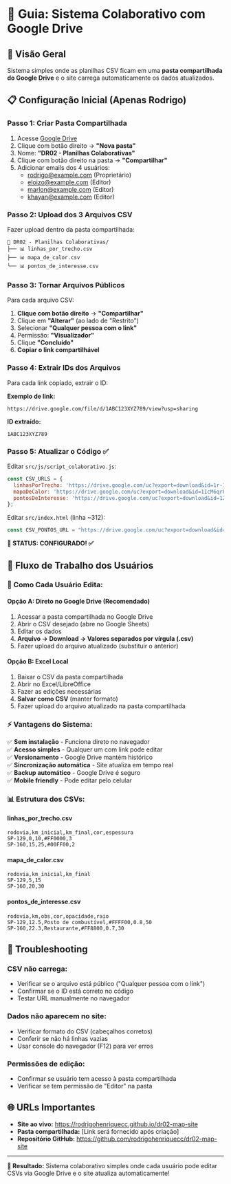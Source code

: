 # 📁 Guia: Sistema Colaborativo com Google Drive

## 🎯 **Visão Geral**

Sistema simples onde as planilhas CSV ficam em uma **pasta compartilhada do Google Drive** e o site carrega automaticamente os dados atualizados.

## 📋 **Configuração Inicial (Apenas Rodrigo)**

### **Passo 1: Criar Pasta Compartilhada**

1. Acesse [Google Drive](https://drive.google.com)
2. Clique com botão direito → **"Nova pasta"**
3. Nome: **"DR02 - Planilhas Colaborativas"**
4. Clique com botão direito na pasta → **"Compartilhar"**
5. Adicionar emails dos 4 usuários:
   - rodrigo@example.com (Proprietário)
   - eloizo@example.com (Editor)
   - marlon@example.com (Editor)
   - khayan@example.com (Editor)

### **Passo 2: Upload dos 3 Arquivos CSV**

Fazer upload dentro da pasta compartilhada:

```
📁 DR02 - Planilhas Colaborativas/
├── 📊 linhas_por_trecho.csv
├── 📊 mapa_de_calor.csv
└── 📊 pontos_de_interesse.csv
```

### **Passo 3: Tornar Arquivos Públicos**

Para cada arquivo CSV:

1. **Clique com botão direito** → **"Compartilhar"**
2. Clique em **"Alterar"** (ao lado de "Restrito")
3. Selecionar **"Qualquer pessoa com o link"**
4. Permissão: **"Visualizador"**
5. Clique **"Concluído"**
6. **Copiar o link compartilhável**

### **Passo 4: Extrair IDs dos Arquivos**

Para cada link copiado, extrair o ID:

**Exemplo de link:**
```
https://drive.google.com/file/d/1ABC123XYZ789/view?usp=sharing
```

**ID extraído:**
```
1ABC123XYZ789
```

### **Passo 5: Atualizar o Código** ✅

Editar `src/js/script_colaborativo.js`:

```javascript
const CSV_URLS = {
  linhasPorTrecho: 'https://drive.google.com/uc?export=download&id=1r-7wdW8IwNhDMmGJ_QoflML-Mo1wvgAuw6ILK_LFlpo',
  mapaDeCalor: 'https://drive.google.com/uc?export=download&id=1IcM6qrF9JpZlJ6c6P1pvb8O5bhmdgDz4gKCtf8V2JUg', 
  pontosDeInteresse: 'https://drive.google.com/uc?export=download&id=1Zxrq6L68fkTuygCE6yVVLOb9wU0UhoQfQHOMm_Xr8RI'
};
```

Editar `src/index.html` (linha ~312):

```javascript
const CSV_PONTOS_URL = "https://drive.google.com/uc?export=download&id=1Zxrq6L68fkTuygCE6yVVLOb9wU0UhoQfQHOMm_Xr8RI";
```

**🎯 STATUS: CONFIGURADO! ✅**

## 👥 **Fluxo de Trabalho dos Usuários**

### **🔄 Como Cada Usuário Edita:**

#### **Opção A: Direto no Google Drive (Recomendado)**
1. Acessar a pasta compartilhada no Google Drive
2. Abrir o CSV desejado (abre no Google Sheets)
3. Editar os dados
4. **Arquivo → Download → Valores separados por vírgula (.csv)**
5. Fazer upload do arquivo atualizado (substituir o anterior)

#### **Opção B: Excel Local**
1. Baixar o CSV da pasta compartilhada
2. Abrir no Excel/LibreOffice
3. Fazer as edições necessárias
4. **Salvar como CSV** (manter formato)
5. Fazer upload do arquivo atualizado na pasta compartilhada

### **⚡ Vantagens do Sistema:**

✅ **Sem instalação** - Funciona direto no navegador  
✅ **Acesso simples** - Qualquer um com link pode editar  
✅ **Versionamento** - Google Drive mantém histórico  
✅ **Sincronização automática** - Site atualiza em tempo real  
✅ **Backup automático** - Google Drive é seguro  
✅ **Mobile friendly** - Pode editar pelo celular  

### **📊 Estrutura dos CSVs:**

#### **linhas_por_trecho.csv**
```csv
rodovia,km_inicial,km_final,cor,espessura
SP-129,0,10,#FF0000,3
SP-160,15,25,#00FF00,2
```

#### **mapa_de_calor.csv**
```csv
rodovia,km_inicial,km_final
SP-129,5,15
SP-160,20,30
```

#### **pontos_de_interesse.csv**
```csv
rodovia,km,obs,cor,opacidade,raio
SP-129,12.5,Posto de combustível,#FFFF00,0.8,50
SP-160,22.3,Restaurante,#FF8800,0.7,30
```

## 🔧 **Troubleshooting**

### **CSV não carrega:**
- Verificar se o arquivo está público ("Qualquer pessoa com o link")
- Confirmar se o ID está correto no código
- Testar URL manualmente no navegador

### **Dados não aparecem no site:**
- Verificar formato do CSV (cabeçalhos corretos)
- Conferir se não há linhas vazias
- Usar console do navegador (F12) para ver erros

### **Permissões de edição:**
- Confirmar se usuário tem acesso à pasta compartilhada
- Verificar se tem permissão de "Editor" na pasta

## 🌐 **URLs Importantes**

- **Site ao vivo:** https://rodrigohenriquecc.github.io/dr02-map-site
- **Pasta compartilhada:** [Link será fornecido após criação]
- **Repositório GitHub:** https://github.com/rodrigohenriquecc/dr02-map-site

---

**🎯 Resultado:** Sistema colaborativo simples onde cada usuário pode editar CSVs via Google Drive e o site atualiza automaticamente!
